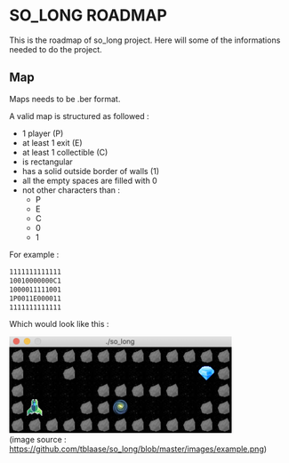 # SO_LONG ROADMAP
This is the roadmap of so_long project. Here will some of the informations needed to do the project.

## Map
Maps needs to be .ber format.

A valid map is structured as followed :
- 1 player (P)
- at least 1 exit (E)
- at least 1 collectible (C)
- is rectangular
- has a solid outside border of walls (1)
- all the empty spaces are filled with 0
- not other characters than :
	- P
	- E
	- C
	- 0
	- 1

For example :

	1111111111111
	10010000000C1
	1000011111001
	1P0011E000011
	1111111111111

Which would look like this :

<img src="images/examplemap.png" width="400"/><br>
(image source : https://github.com/tblaase/so_long/blob/master/images/example.png)
